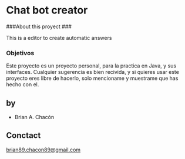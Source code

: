 # Chat bot creator #



###About this proyect ###

This is a editor to create automatic answers
   
 


### Objetivos ###
  Este proyecto es un proyecto personal, para la practica en Java, y sus 
interfaces.
  Cualquier sugerencia es bien recivida, y si quieres usar este proyecto eres 
  libre de hacerlo, solo mencioname y muestrame que has hecho con el.
## by ##

* Brian A. Chacón

## Conctact ##

brian89.chacon89@gmail.com
